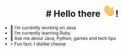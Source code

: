 <h1 align="center"># Hello there <img src="https://github.com/mathijshudepohl/mathijshudepohl/blob/master/Hi.gif" height="40px">!</h1>

- 🔭 I’m currently working on Java
- 🌱 I’m currently learning Ruby
- 💬 Ask me about Java, Python, games and tech tips
- ⚡ Fun fact: I dislike cheese
